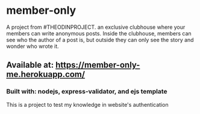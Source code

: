 # member-only
A project from #THEODINPROJECT. an exclusive clubhouse where your members can write anonymous posts.
Inside the clubhouse, members can see who the author of a post is, but outside they can only see the story and wonder who wrote it.
## Available at: https://member-only-me.herokuapp.com/

### Built with: nodejs, express-validator, and ejs template
This is a project to test my knowledge in website's authentication 
